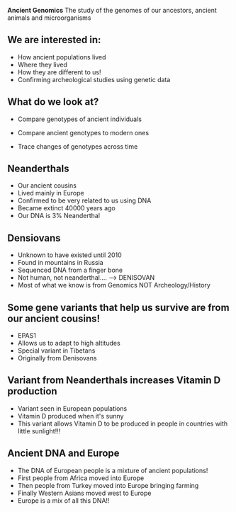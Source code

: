 
**Ancient Genomics**
The study of the genomes of our ancestors, ancient animals and microorganisms

## We are interested in:
- How  ancient populations lived
- Where they lived
- How they are different to us!
- Confirming archeological studies using genetic data

## What do we look at?
- Compare genotypes of ancient individuals

- Compare ancient genotypes to modern ones

- Trace changes of genotypes across time

## Neanderthals
- Our ancient cousins
- Lived mainly in Europe
- Confirmed to be very related to us using DNA
- Became extinct 40000 years ago
- Our DNA is 3% Neanderthal

## Densiovans
- Unknown to have existed until 2010
- Found in mountains in Russia
- Sequenced DNA from a finger bone
- Not human, not neanderthal.... --> DENISOVAN
- Most of what we know is from Genomics NOT Archeology/History

## Some gene variants that help us survive are from our ancient cousins!
- EPAS1
- Allows us to adapt to high altitudes
- Special variant in Tibetans
- Originally from Denisovans

## Variant from Neanderthals increases Vitamin D production
- Variant seen in European populations
- Vitamin D produced when it's sunny
- This variant allows Vitamin D to be produced in people in countries with little sunlight!!!

## Ancient DNA and Europe
- The DNA of European people is a mixture of ancient populations!
- First people from Africa moved into Europe
- Then people from Turkey moved into Europe bringing farming
- Finally Western Asians moved west to Europe
- Europe is a mix of all this DNA!!





